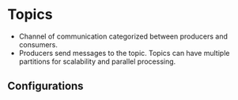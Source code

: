 # Topics

- Channel of communication categorized between producers and consumers.
- Producers send messages to the topic. Topics can have multiple partitions for scalability and parallel processing.

## Configurations
